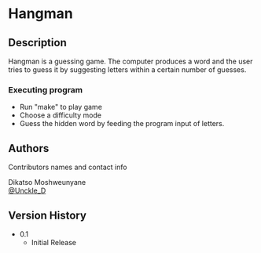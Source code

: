# Hangman

## Description

Hangman is a guessing game. The computer produces a word and the user tries to guess it by suggesting letters within a certain number of guesses.


### Executing program

* Run "make" to play game
* Choose a difficulty mode 
* Guess the hidden word by feeding the program input of letters.

## Authors

Contributors names and contact info

Dikatso Moshweunyane  
[@Unckle_D](https://twitter.com/Unckle_D)

## Version History

* 0.1
    * Initial Release
